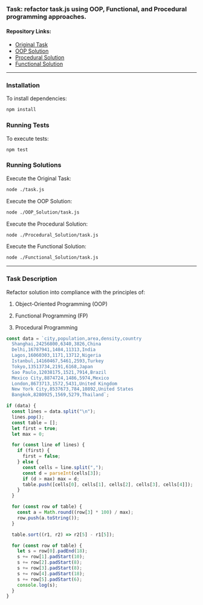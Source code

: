 ### Task: refactor task.js using OOP, Functional, and Procedural programming approaches.

#### Repository Links:

- [Original Task](https://github.com/berdyshevol/Patterns/blob/master/Task_0/task.js)
- [OOP Solution](https://github.com/berdyshevol/Patterns/blob/master/OOP_Solution/task.js)
- [Procedural Solution](https://github.com/berdyshevol/Patterns/blob/master/Procedural_Solution/task.js)
- [Functional Solution](https://github.com/berdyshevol/Patterns/blob/master/Functional_Solution/task.js)

---

### Installation

To install dependencies:

```bash
npm install
```

### Running Tests

To execute tests:

```bash
npm test
```

### Running Solutions

Execute the Original Task:

```bash
node ./task.js
```

Execute the OOP Solution:

```bash
node ./OOP_Solution/task.js
```

Execute the Procedural Solution:

```bash
node ./Procedural_Solution/task.js
```

Execute the Functional Solution:

```bash
node ./Functional_Solution/task.js
```

---

### Task Description

Refactor solution into compliance with the principles of:

1. Object-Oriented Programming (OOP)

2. Functional Programming (FP)

3. Procedural Programming

```javascript
const data = `city,population,area,density,country
  Shanghai,24256800,6340,3826,China
  Delhi,16787941,1484,11313,India
  Lagos,16060303,1171,13712,Nigeria
  Istanbul,14160467,5461,2593,Turkey
  Tokyo,13513734,2191,6168,Japan
  Sao Paulo,12038175,1521,7914,Brazil
  Mexico City,8874724,1486,5974,Mexico
  London,8673713,1572,5431,United Kingdom
  New York City,8537673,784,10892,United States
  Bangkok,8280925,1569,5279,Thailand`;

if (data) {
  const lines = data.split("\n");
  lines.pop();
  const table = [];
  let first = true;
  let max = 0;

  for (const line of lines) {
    if (first) {
      first = false;
    } else {
      const cells = line.split(",");
      const d = parseInt(cells[3]);
      if (d > max) max = d;
      table.push([cells[0], cells[1], cells[2], cells[3], cells[4]]);
    }
  }

  for (const row of table) {
    const a = Math.round((row[3] * 100) / max);
    row.push(a.toString());
  }

  table.sort((r1, r2) => r2[5] - r1[5]);

  for (const row of table) {
    let s = row[0].padEnd(18);
    s += row[1].padStart(10);
    s += row[2].padStart(8);
    s += row[3].padStart(8);
    s += row[4].padStart(18);
    s += row[5].padStart(6);
    console.log(s);
  }
}
```
